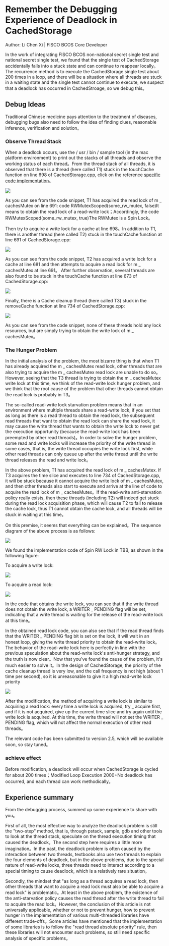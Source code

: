 # Remember the Debugging Experience of Deadlock in CachedStorage

Author: Li Chen Xi | FISCO BCOS Core Developer

In the work of integrating FISCO BCOS non-national secret single test and national secret single test, we found that the single test of CachedStorage accidentally falls into a stuck state and can continue to reappear locally。The recurrence method is to execute the CachedStorage single test about 200 times in a loop, and there will be a situation where all threads are stuck in a waiting state and the single test cannot continue to execute, we suspect that a deadlock has occurred in CachedStroage, so we debug this。

## Debug Ideas

Traditional Chinese medicine pays attention to the treatment of diseases, debugging bugs also need to follow the idea of finding clues, reasonable inference, verification and solution。

### Observe Thread Stack

When a deadlock occurs, use the / usr / bin / sample tool (in the mac platform environment) to print out the stacks of all threads and observe the working status of each thread。From the thread stack of all threads, it is observed that there is a thread (here called T1) stuck in the touchCache function on line 698 of CachedStorage.cpp, click on the reference [specific code implementation](https://github.com/FISCO-BCOS/FISCO-BCOS/blob/release-2.3.0-bsn/libstorage/CachedStorage.cpp)。

![](../../../../images/articles/cachedstorage_deadlock_debug/IMG_5257.PNG)

As you can see from the code snippet, T1 has acquired the read lock of m _ cachesMutex on line 691: code RWMutexScoped(some_rw_mutex, false)It means to obtain the read lock of a read-write lock；Accordingly, the code RWMutexScoped(some_rw_mutex, true)The RWMutex is a Spin Lock。

Then try to acquire a write lock for a cache at line 698。In addition to T1, there is another thread (here called T2) stuck in the touchCache function at line 691 of CachedStorage.cpp:

![](../../../../images/articles/cachedstorage_deadlock_debug/IMG_5258.PNG)

As you can see from the code snippet, T2 has acquired a write lock for a cache at line 681 and then attempts to acquire a read lock for m _ cachesMutex at line 691。 After further observation, several threads are also found to be stuck in the touchCache function at line 673 of CachedStorage.cpp:

![](../../../../images/articles/cachedstorage_deadlock_debug/IMG_5259.PNG)

Finally, there is a Cache cleanup thread (here called T3) stuck in the removeCache function at line 734 of CachedStorage.cpp:

![](../../../../images/articles/cachedstorage_deadlock_debug/IMG_5260.PNG)

As you can see from the code snippet, none of these threads hold any lock resources, but are simply trying to obtain the write lock of m _ cachesMutex。

### The Hunger Problem

In the initial analysis of the problem, the most bizarre thing is that when T1 has already acquired the m _ cachesMutex read lock, other threads that are also trying to acquire the m _ cachesMutex read lock are unable to do so。However, seeing that the T3 thread is trying to obtain the m _ cachesMutex write lock at this time, we think of the read-write lock hunger problem, and we think that the root cause of the problem that other threads cannot obtain the read lock is probably in T3。

The so-called read-write lock starvation problem means that in an environment where multiple threads share a read-write lock, if you set that as long as there is a read thread to obtain the read lock, the subsequent read threads that want to obtain the read lock can share the read lock, it may cause the write thread that wants to obtain the write lock to never get the execution opportunity (because the read-write lock has been preempted by other read threads)。In order to solve the hunger problem, some read and write locks will increase the priority of the write thread in some cases, that is, the write thread occupies the write lock first, while other read threads can only queue up after the write thread until the write thread releases the read and write lock。

In the above problem, T1 has acquired the read lock of m _ cachesMutex. If T3 acquires the time slice and executes to line 734 of CachedStorage.cpp, it will be stuck because it cannot acquire the write lock of m _ cachesMutex, and then other threads also start to execute and arrive at the line of code to acquire the read lock of m _ cachesMutex。If the read-write anti-starvation policy really exists, then these threads (including T2) will indeed get stuck during the read lock acquisition phase, which will cause T2 to fail to release the cache lock, thus T1 cannot obtain the cache lock, and all threads will be stuck in waiting at this time。

On this premise, it seems that everything can be explained。The sequence diagram of the above process is as follows:

![](../../../../images/articles/cachedstorage_deadlock_debug/IMG_5261.JPG)

We found the implementation code of Spin RW Lock in TBB, as shown in the following figure:

To acquire a write lock:

![](../../../../images/articles/cachedstorage_deadlock_debug/IMG_5262.JPG)

To acquire a read lock:

![](../../../../images/articles/cachedstorage_deadlock_debug/IMG_5263.PNG)

In the code that obtains the write lock, you can see that if the write thread does not obtain the write lock, a WRITER _ PENDING flag will be set, indicating that a write thread is waiting for the release of the read-write lock at this time。

In the obtained read lock code, you can also see that if the read thread finds that the WRITER _ PENDING flag bit is set on the lock, it will wait in an honest loop, giving the write thread priority to obtain the read-write lock。The behavior of the read-write lock here is perfectly in line with the previous speculation about the read-write lock's anti-hunger strategy, and the truth is now clear。Now that you've found the cause of the problem, it's much easier to solve it。In the design of CachedStorage, the priority of the cache cleanup thread is very low, and the call frequency is not high (about 1 time per second), so it is unreasonable to give it a high read-write lock priority

![](../../../../images/articles/cachedstorage_deadlock_debug/IMG_5263.PNG)

After the modification, the method of acquiring a write lock is similar to acquiring a read lock: every time a write lock is acquired, try _ acquire first, and if it is not acquired, give up the current time slice and try again until the write lock is acquired. At this time, the write thread will not set the WRITER _ PENDING flag, which will not affect the normal execution of other read threads。

The relevant code has been submitted to version 2.5, which will be available soon, so stay tuned。

### achieve effect

Before modification, a deadlock will occur when CachedStorage is cycled for about 200 times；Modified Loop Execution 2000+No deadlock has occurred, and each thread can work methodically。

## Experience summary

From the debugging process, summed up some experience to share with you。

First of all, the most effective way to analyze the deadlock problem is still the "two-step" method, that is, through pstack, sample, gdb and other tools to look at the thread stack, speculate on the thread execution timing that caused the deadlock。The second step here requires a little more imagination。In the past, the deadlock problem is often caused by the interaction between two threads, textbooks also use two threads to explain the four elements of deadlock, but in the above problems, due to the special nature of read-write locks, three threads need to interact according to a special timing to cause deadlock, which is a relatively rare situation。

Secondly, the mindset that "as long as a thread acquires a read lock, then other threads that want to acquire a read lock must also be able to acquire a read lock" is problematic。At least in the above problem, the existence of the anti-starvation policy causes the read thread after the write thread to fail to acquire the read lock。However, the conclusion of this article is not universally applicable, whether or not to prevent hunger, how to prevent hunger in the implementation of various multi-threaded libraries have different trade-offs。Some articles have mentioned that the implementation of some libraries is to follow the "read thread absolute priority" rule, then these libraries will not encounter such problems, so still need specific analysis of specific problems。
